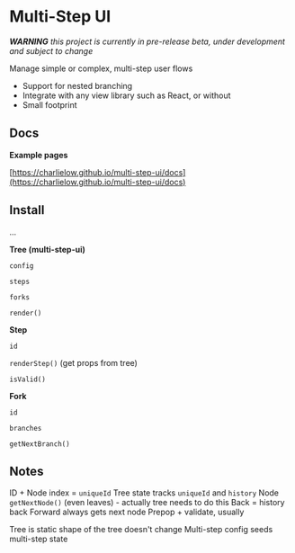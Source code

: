 # Multi-Step UI

___WARNING__  this project is currently in pre-release beta, under development and subject to change_

Manage simple or complex, multi-step user flows

* Support for nested branching
* Integrate with any view library such as React, or without
* Small footprint

## Docs

__Example pages__

[https://charlielow.github.io/multi-step-ui/docs](https://charlielow.github.io/multi-step-ui/docs)

## Install

...
    
__Tree (multi-step-ui)__

`config`

`steps`

`forks`

`render()`

__Step__

`id`

`renderStep()` (get props from tree)

`isValid()`

__Fork__

`id`

`branches`

`getNextBranch()`

## Notes

ID + Node index = `uniqueId`
Tree state tracks `uniqueId` and `history`
Node `getNextNode()` (even leaves) - actually tree needs to do this
Back = history back
Forward always gets next node
Prepop + validate, usually


Tree is static
    shape of the tree doesn't change
Multi-step config seeds multi-step state
